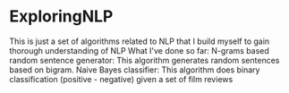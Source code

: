 # ExploringNLP
This is just a set of algorithms related to NLP that I build myself to gain thorough understanding of NLP
What I've done so far:
  N-grams based random sentence generator: This algorithm generates random sentences based on bigram.
  Naive Bayes classifier: This algorithm does binary classification (positive - negative) given a set of film reviews
